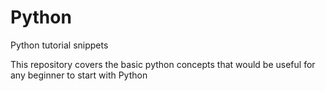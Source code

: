 # Python
Python tutorial snippets

This repository covers the basic python concepts that would be useful for any beginner to start with Python
